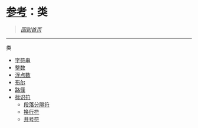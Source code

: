 # [参考](../references.md)：类

> [*回到首页*](https://github.com/Flowtopia-Studio/FlowtopiaScript-Documentation)
***
类
 - [字符串](class/string.md)
 - [整数](class/integer.md)
 - [浮点数](class/float.md)
 - [布尔](class/bool.md)
 - [路径](class/path.md)
 - [标识符](class/mark.md)
    - [段落分隔符](class/mark/paragrath-separator.md)
    - [换行符](class/mark/newline.md)
    - [井号符](class/mark/hashtag.md)
